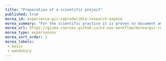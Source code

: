 ```yaml
---
title: "Preperation of a scientific project"
published: true
morea_id: experience-gis-reproducible-research-expose
morea_summary: "For the scientific practice it is proven to document and communicate the chosen approach in a transparent and comprehensible way"
morea_url: https://gisma-courses.github.io/LV-uav-workflow/morea/gis-reproducible-research/scientific_expose.pdf
morea_type: experiences
morea_sort_order: 1
morea_labels:
 - basic
 - mandatory
---
```


